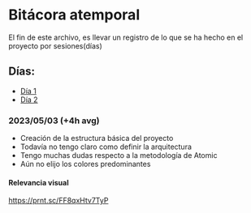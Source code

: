 # Bitácora atemporal
El fin de este archivo, es llevar un registro de lo que se ha hecho en el proyecto por sesiones(días)

## Días:

- [Día 1]()
- [Día 2]()


### **2023/05/03** (+4h avg)
- Creación de la estructura básica del proyecto
- Todavía no tengo claro como definir la arquitectura
- Tengo muchas dudas respecto a la metodología de Atomic 
- Aún no elijo los colores predominantes
#### Relevancia visual
https://prnt.sc/FF8qxHtv7TyP
